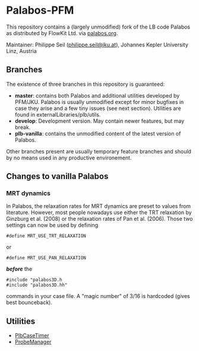 # Palabos-PFM

This repository contains a (largely unmodified) fork of the LB code Palabos as distributed by FlowKit Ltd. via [palabos.org](http://www.palabos.org). 

Maintainer: Philippe Seil (philippe.seil@jku.at), Johannes Kepler University Linz, Austria

## Branches

The existence of three branches in this repository is guaranteed:

* **master**: contains both Palabos and additional utilities developed by PFM/JKU. Palabos is usually unmodified except
for minor bugfixes in case they arise and a few tiny issues (see next section). Utilities are found in externalLibraries/plb/utils.
* **develop**: Development version. May contain newer features, but may break.
* **plb-vanilla**: contains the unmodified content of the latest version of Palabos.

Other branches present are usually temporary feature branches and should by no means used in any productive environement.

## Changes to vanilla Palabos

### MRT dynamics

In Palabos, the relaxation rates for MRT dynamics are preset to values from literature. However, most people nowadays use either the TRT relaxation by Ginzburg et al. (2008) or the relaxation rates of Pan et al. (2006). Those two settings can now be used by defining
```
#define MRT_USE_TRT_RELAXATION
```
or
```
#define MRT_USE_PAN_RELAXATION 
```
_**before**_ the 
```
#include "palabos3D.h
#include "palabos3D.hh"
```
commands in your case file.  A "magic number" of 3/16 is hardcoded (gives best bounceback).

## Utilities

* [PlbCaseTimer](externalLibraries/pfm/utils/PlbCaseTimer/README.md)
* [ProbeManager](externalLibraries/pfm/utils/ProbeManager/README.md)


